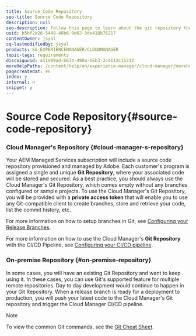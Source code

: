 ```yaml
---
title: Source Code Repository
seo-title: Source Code Repository
description: null
seo-description: Follow this page to learn about the git repository that is provisioned for each program you have in Cloud Manager.
uuid: b5bf2a26-5448-48b6-9e62-3de418b76217
contentOwner: jsyal
cq-lastmodifiedby: jsyal
products: SG_EXPERIENCEMANAGER/CLOUDMANAGER
topic-tags: requirements
discoiquuid: a11d09ad-b674-490a-b6b3-2c4112c15212
moreHelpPaths: /content/help/en/experience-manager/cloud-manager/morehelp/requirements;/content/help/en/experience-manager/cloud-manager/morehelp/requirements
pagecreatedat: en
index: y
internal: n
snippet: y
---
```


# Source Code Repository{#source-code-repository}

### Cloud Manager's Repository {#cloud-manager-s-repository}

Your AEM Managed Services subscription will include a source code repository provisioned and managed by Adobe. Each customer's program is assigned a single and unique **Git Repository**, where your associated code will be stored and secured. As a best practice, you should always use the Cloud Manager's Git Repository, which comes empty without any branches configured or sample projects. To use the Cloud Manager's Git Repository, you will be provided with a **private access token** that will enable you to use any Git-compatible client to create branches, store and retrieve your code, list the commit history, etc.

For more information on how to setup branches in Git, see [Configuring your Release Branches](../using/configure-your-release-branches.md).

For more information on how to use the Cloud Manager's **Git Repository** with the CI/CD Pipeline, see [Configuring your CI/CD pipeline](../using/configuring-pipeline.md).

### On-premise Repository {#on-premise-repository}

In some cases, you will have an existing Git Repository and want to keep using it. In these cases, you can use Git's supported feature for multiple remote repositories. Day to day development would continue to happen in your Git Repository. When a release branch is ready for a deployment to production, you will push your latest code to the Cloud Manager's Git repository and trigger the Cloud Manager CI/CD pipeline.

>[!NOTE]
>
>To view the common Git commands, see the [Git Cheat Sheet](https://services.github.com/on-demand/downloads/github-git-cheat-sheet.pdf).

